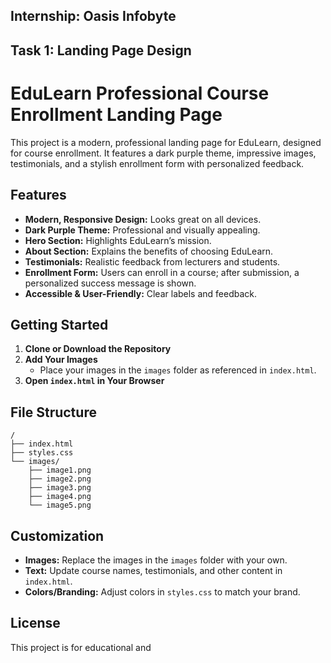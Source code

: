 ## Internship: Oasis Infobyte
## Task 1: Landing Page Design

# EduLearn Professional Course Enrollment Landing Page

This project is a modern, professional landing page for EduLearn, designed for course enrollment. It features a dark purple theme, impressive images, testimonials, and a stylish enrollment form with personalized feedback.

## Features

- **Modern, Responsive Design:** Looks great on all devices.
- **Dark Purple Theme:** Professional and visually appealing.
- **Hero Section:** Highlights EduLearn’s mission.
- **About Section:** Explains the benefits of choosing EduLearn.
- **Testimonials:** Realistic feedback from lecturers and students.
- **Enrollment Form:** Users can enroll in a course; after submission, a personalized success message is shown.
- **Accessible & User-Friendly:** Clear labels and feedback.

## Getting Started

1. **Clone or Download the Repository**
2. **Add Your Images**
   - Place your images in the `images` folder as referenced in `index.html`.
3. **Open `index.html` in Your Browser**

## File Structure

```
/
├── index.html
├── styles.css
└── images/
    ├── image1.png
    ├── image2.png
    ├── image3.png
    ├── image4.png
    └── image5.png
```

## Customization

- **Images:** Replace the images in the `images` folder with your own.
- **Text:** Update course names, testimonials, and other content in `index.html`.
- **Colors/Branding:** Adjust colors in `styles.css` to match your brand.

## License

This project is for educational and
